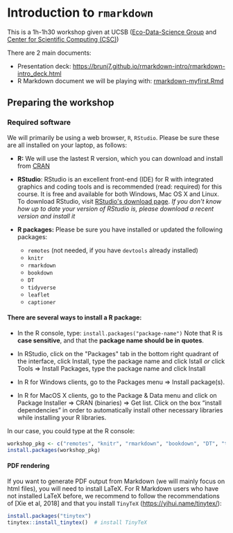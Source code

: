 # Introduction to `rmarkdown`

This is a 1h-1h30 workshop given at UCSB ([Eco-Data-Science Group](https://eco-data-science.github.io/) and [Center for Scientific Computing (CSC)](http://csc.cnsi.ucsb.edu/docs/seminars-workshops))

There are 2 main documents:
- Presentation deck: https://brunj7.github.io/rmarkdown-intro/rmarkdown-intro_deck.html
- R Markdown document we will be playing with: [rmarkdown-myfirst.Rmd](rmarkdown-myfirst.Rmd)


## Preparing the workshop

### Required software

We will primarily be using a web browser, `R`, `RStudio`. Please be sure these are all installed on your laptop, as follows:

- **R:** We will use  the lastest R version, which you can download and install from [CRAN](https://cran.rstudio.com)

- **RStudio**: RStudio is an excellent front-end (IDE) for R with integrated graphics and coding tools and is recommended (read: required) for this course. It is free and available for both Windows, Mac OS X and Linux.
To download RStudio, visit [RStudio's download page](https://www.rstudio.com/products/rstudio/download/).
  *If you don't know how up to date your version of RStudio is, please download a recent version and install it*
    
- **R packages:** Please be sure you have installed or updated the following packages:

    - `remotes` (not needed, if you have `devtools` already installed) 
    - `knitr`
    - `rmarkdown`
    - `bookdown`
    - `DT`
    - `tidyverse`
    - `leaflet`
    - `captioner`
    
    
#### There are several ways to install a R package:

- In the R console, type: `install.packages("package-name")` Note that R is **case sensitive**, and that the **package name should be in quotes**.

- In RStudio, click on the "Packages" tab in the bottom right quadrant of the interface, click Install, type the package name and click Istall _or_ click  Tools => Install Packages, type the package name and click Install

- In R for Windows clients, go to the Packages menu => Install package(s).

- In R for MacOS X clients, go to the Package & Data menu and click on Package Installer => CRAN (binaries) => Get list. Click on the box “install dependencies” in order to automatically install other necessary libraries while installing your R libraries.

In our case, you could type at the R console:

```r
workshop_pkg <- c("remotes", "knitr", "rmarkdown", "bookdown", "DT", "tidyverse", "leaflet", "captioner")
install.packages(workshop_pkg)
```

#### PDF rendering

If you want to generate PDF output from Markdown (we will mainly focus on html files), you will need to install LaTeX. For R Markdown users who have not installed LaTeX before, we recommend to follow the recommendations of [Xie et al, 2018] and that you install `TinyTeX` (https://yihui.name/tinytex/):

```r
install.packages("tinytex")
tinytex::install_tinytex()  # install TinyTeX
```
